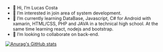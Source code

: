 - 👋 Hi, I’m Lucas Costa
- 👀 I’m interested in join area of system development.
- 🌱 I’m currently learning DataBase, Javascript, C# for Android with xamarin, HTML/CSS, PHP and JAVA in a technical high school. At the same time learning react, nodejs and bootstrap.
- 🚀 I’m looking to collaborate on back-end.

[![Anurag's GitHub stats](https://github-readme-stats.vercel.app/api?username=LucasCosta0011&theme=dark&show_icons=true)](https://github.com/LucasCosta0011/LucasCosta0011)
